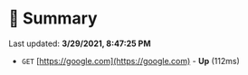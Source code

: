 # 📖 Summary
Last updated: **3/29/2021, 8:47:25 PM**

- `GET` [https://google.com](https://google.com) - **Up** (112ms)
